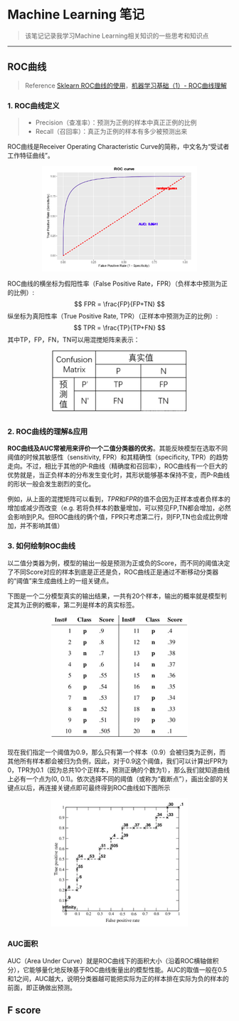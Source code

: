 # Machine Learning 笔记

> 该笔记记录我学习Machine Learning相关知识的一些思考和知识点

---

## ROC曲线

>Reference [Sklearn ROC曲线的使用](https://blog.csdn.net/hfutdog/article/details/88079934)，[机器学习基础（1）- ROC曲线理解](https://www.jianshu.com/p/2ca96fce7e81)

### 1. ROC曲线定义

> * Precision（查准率）：预测为正例的样本中真正正例的比例
> * Recall（召回率）：真正为正例的样本有多少被预测出来

ROC曲线是Receiver Operating Characteristic Curve的简称，中文名为“受试者工作特征曲线”。

<p align="center"><img src="/MachineLearning/Pics/ROC.jpg" alt="ROC" style="zoom:67%;"/>

ROC曲线的横坐标为假阳性率（False Positive Rate，FPR）（负样本中预测为正的比例）:
$$
FPR = \frac{FP}{FP+TN}
$$
纵坐标为真阳性率（True Positive Rate, TPR）（正样本中预测为正的比例）:
$$
TPR = \frac{TP}{TP+FN}
$$
其中TP，FP，FN，TN可以用混搅矩阵来表示：

<p align="center"><img src="/MachineLearning/Pics/confusionMatrix.png" alt="confusionMatrix" style="zoom:50%;" />

### 2. ROC曲线的理解&应用

**ROC曲线及AUC常被用来评价一个二值分类器的优劣**。其能反映模型在选取不同阈值的时候其敏感性（sensitivity, FPR）和其精确性（specificity, TPR）的趋势走向。不过，相比于其他的P-R曲线（精确度和召回率），ROC曲线有一个巨大的优势就是，当正负样本的分布发生变化时，其形状能够基本保持不变，而P-R曲线的形状一般会发生剧烈的变化。

例如，从上面的混搅矩阵可以看到，$TPR$和$FPR$的值不会因为正样本或者负样本的增加或减少而改变（e.g. 若将负样本的数量增加，可以预见FP,TN都会增加，必然会影响到P,R。但ROC曲线的俩个值，FPR只考虑第二行，则FP,TN也会成比例增加，并不影响其值）



### 3. 如何绘制ROC曲线

以二值分类器为例，模型的输出一般是预测为正或负的Score，而不同的阈值决定了不同Score对应的样本到底是正还是负，ROC曲线正是通过不断移动分类器的“阈值”来生成曲线上的一组关键点。

下图是一个二分模型真实的输出结果，一共有20个样本，输出的概率就是模型判定其为正例的概率，第二列是样本的真实标签。

<p align="center"><img src="/MachineLearning/Pics/binary_classification.png" alt="binary_classification" style="zoom:30%;" />

现在我们指定一个阈值为0.9，那么只有第一个样本（0.9）会被归类为正例，而其他所有样本都会被归为负例，因此，对于0.9这个阈值，我们可以计算出FPR为0，TPR为0.1（因为总共10个正样本，预测正确的个数为1），那么我们就知道曲线上必有一个点为(0, 0.1)。依次选择不同的阈值（或称为“截断点”），画出全部的关键点以后，再连接关键点即可最终得到ROC曲线如下图所示

<p align="center"><img src="/MachineLearning/Pics/ROC_bar_example.png" alt="ROC_bar_example" style="zoom:30%;" />

### AUC面积

AUC（Area Under Curve）就是ROC曲线下的面积大小（沿着ROC横轴做积分），它能够量化地反映基于ROC曲线衡量出的模型性能。AUC的取值一般在0.5和1之间，AUC越大，说明分类器越可能把实际为正的样本排在实际为负的样本的前面，即正确做出预测。

## F score

